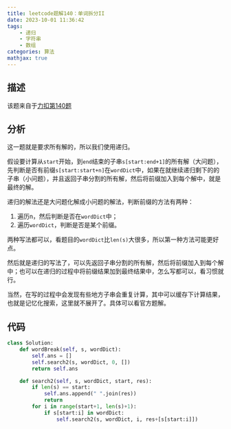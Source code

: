 ```yaml
---
title: leetcode题解140：单词拆分II
date: 2023-10-01 11:36:42
tags:
    - 递归
    - 字符串
    - 数组
categories: 算法
mathjax: true
---
```


## 描述

该题来自于[力扣第140题](https://leetcode.cn/problems/word-break-ii/)

<!--more-->

## 分析

这一题就是要求所有解的，所以我们使用递归。

假设要计算从`start`开始，到`end`结束的子串`s[start:end+1]`的所有解（大问题），先判断是否有前缀`s[start:start+n]`在`wordDict`中，如果在就继续递归剩下的的子串（小问题），并且返回子串分割的所有解，然后将前缀加入到每个解中，就是最终的解。

递归的解法还是大问题化解成小问题的解法，判断前缀的方法有两种：
1. 遍历n，然后判断是否在`wordDict`中；
2. 遍历`wordDict`，判断是否是某个前缀。

两种写法都可以，看题目的`wordDict`比`len(s)`大很多，所以第一种方法可能更好点。

然后就是递归的写法了，可以先返回子串分割的所有解，然后将前缀加入到每个解中；也可以在递归的过程中将前缀结果加到最终结果中，怎么写都可以，看习惯就行。

当然，在写的过程中会发现有些地方子串会重复计算，其中可以缓存下计算结果，也就是记忆化搜索，这里就不展开了。具体可以看官方题解。


## 代码

```python
class Solution:
    def wordBreak(self, s, wordDict):
        self.ans = []
        self.search2(s, wordDict, 0, [])
        return self.ans

    def search2(self, s, wordDict, start, res):
        if len(s) == start:
            self.ans.append(" ".join(res))
            return
        for i in range(start+1, len(s)+1):
            if s[start:i] in wordDict:
                self.search2(s, wordDict, i, res+[s[start:i]])
```